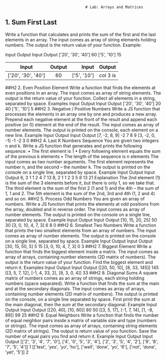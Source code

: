 										# Lab: Arrays and Matrices
## 1.	Sum First Last
Write a function that calculates and prints the sum of the first and the last elements in an array.
The input comes as array of string elements holding numbers.
The output is the return value of your function.
Example:

Input	Output		Input	Output
['20', '30', '40']	60		['5', '10']	15

| Input              | Output  | Input  	 | Output        |
| ------------------ |:----:   | -----:		 | ------------: |
| ['20', '30', '40'] | 60 	   | ['5', '10'] | col 3 is      |

##H2 2.	Even Position Element
Write a function that finds the elements at even positions in an array.
The input comes as array of string elements.
The output is the return value of your function. Collect all elements in a string, separated by space.
Examples
Input	Output		Input	Output
['20', '30', '40']	20 40		['5', '10']	5
##H2 3.	Negative / Positive Numbers
Write a JS function that processes the elements in an array one by one and produces a new array. Prepend each negative element at the front of the result and append each positive (or 0) element at the end of the result.
The input comes as array of number elements.
The output is printed on the console, each element on a new line.
Example
Input	Output		Input	Output
[7, -2, 8, 9]	-2
7
8
9		[3, -2, 0, -1]	-1
-2
3
0
##H2 4.	Last K Numbers Sequence
You are given two integers n and k. Write a JS function that generates and prints the following sequence:
•	The first element is 1
•	Every following element equals the sum of the previous k elements
•	The length of the sequence is n elements
The input comes as two number arguments. The first element represents the number n, and the second – the number k.
The output is printed on the console on a single line, separated by space.
Example
Input	Output		Input	Output
6, 3	1 1 2 4 7 13		8, 2	1 1 2 3 5 8 13 21
Explanation
The 2nd element (1) is the sum of the 3 elements before it, but there is only 1, so we take that. The third element is the sum of the first 2 (1 and 1) and the 4th – the sum of 1, 1 and 2. The 5th element is the sum of the 2nd, 3rd and 4th (1, 2 and 4) and so on.
##H2 5.	Process Odd Numbers
You are given an array of numbers. Write a JS function that prints the elements at odd positions from the array, doubled and in reverse order.
The input comes as array of number elements.
The output is printed on the console on a single line, separated by space.
Example
Input	Output		Input	Output
[10, 15, 20, 25]	50 30		[3, 0, 10, 4, 7, 3]	6 8 0
##H2 6.	Smallest Two Numbers
Write a function that prints the two smallest elements from an array of numbers.
The input comes as array of number elements.
The output is printed on the console on a single line, separated by space.
Example
Input	Output		Input	Output
[30, 15, 50, 5]	5 15		[3, 0, 10, 4, 7, 3]	0 3
##H2 7.	Biggest Element
Write a function that finds the biggest element inside a matrix.
The input comes as array of arrays, containing number elements (2D matrix of numbers).
The output is the return value of your function. Find the biggest element and return it.
Examples
Input	Output		Input	Output
[[20, 50, 10],
 [8, 33, 145]]	145		[[3, 5, 7, 12],
 [-1, 4, 33, 2],
 [8, 3, 0, 4]]	33
##H2 8.	Diagonal Sums
A square matrix of numbers comes as an array of strings, each string holding numbers (space separated). Write a function that finds the sum at the main and at the secondary diagonals.
The input comes as array of arrays, containing number elements (2D matrix of numbers).
The output is printed on the console, on a single line separated by space. First print the sum at the main diagonal, then the sum at the secondary diagonal.
Example
Input	Output		Input	Output
[[20, 40],
 [10, 60]]	80 50		[[3, 5, 17],
 [-1, 7, 14],
 [1, -8, 89]]	99 25
##H2 9.	Equal Neighbors
Write a function that finds the number of equal neighbor pairs inside a matrix of variable size and type (numbers or strings).
The input comes as array of arrays, containing string elements (2D matrix of strings).
The output is return value of you function. Save the number of equal pairs you find and return it.
Example
Input	Output		Input	Output
[['2', '3', '4', '7', '0'],
 ['4', '0', '5', '3', '4'],
 ['2', '3', '5', '4', '2'],
 ['9', '8', '7', '5', '4']]	1		[['test', 'yes', 'yo', 'ho'],
 ['well', 'done', 'yo', '6'],
 ['not', 'done', 'yet', '5']]	2
